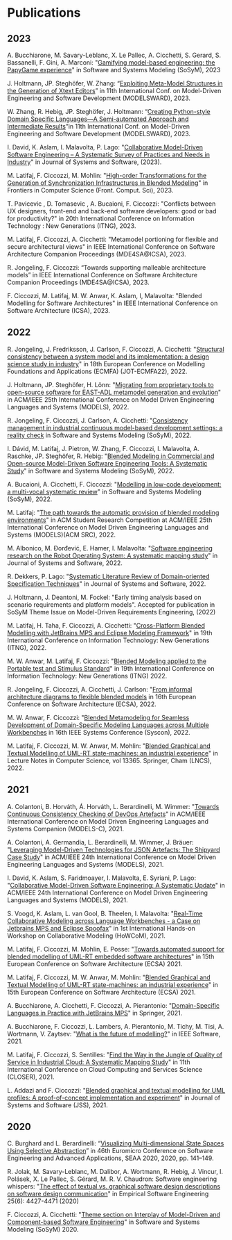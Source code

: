---
---

# Publications

## 2023

A. Bucchiarone, M. Savary-Leblanc, X. Le Pallec, A. Cicchetti, S. Gerard, S. Bassanelli, F. Gini, A. Marconi: "[Gamifying model-based engineering: the PapyGame experience](https://www.es.mdu.se/pdf_publications/6642.pdf)" in Software and Systems Modeling (SoSyM), 2023

J. Holtmann, JP. Steghöfer, W. Zhang: “[Exploiting Meta-Model Structures in the Generation of Xtext Editors](https://www.scitepress.org/PublicationsDetail.aspx?ID=lI5VixXma5Y=&t=1)” in 11th International Conf. on Model-Driven Engineering and Software Development (MODELSWARD), 2023.

W. Zhang, R. Hebig, JP. Steghöfer, J. Holtmann: “[Creating Python-style Domain Specific Languages—A Semi-automated Approach and Intermediate Results](https://www.scitepress.org/PublicationsDetail.aspx?ID=5fHdxJvcARo=&t=1)”in 11th International Conf. on Model-Driven Engineering and Software Development (MODELSWARD), 2023.

I. David, K. Aslam, I. Malavolta, P. Lago: "[Collaborative Model-Driven Software Engineering – A Systematic Survey of Practices and Needs in Industry](http://www.ivanomalavolta.com/files/papers/JSS_2023_MDE.pdf)" in Journal of Systems and Software, (2023).

M. Latifaj, F. Ciccozzi, M. Mohlin: "[High-order Transformations for the Generation of Synchronization Infrastructures in Blended Modeling](https://www.frontiersin.org/articles/10.3389/fcomp.2022.1008062/full)" in Frontiers in Computer Science (Front. Comput. Sci), 2023.

T. Pavicevic , D. Tomasevic , A. Bucaioni, F. Ciccozzi: "Conflicts between UX designers, front-end and back-end software developers: good or bad for productivity?" in 20th International Conference on Information Technology : New Generations (ITNG), 2023.

M. Latifaj, F. Ciccozzi, A. Cicchetti: "Metamodel portioning for flexible and secure architectural views" in IEEE International Conference on Software Architecture Companion Proceedings (MDE4SA@ICSA), 2023.

R. Jongeling, F. Ciccozzi: “Towards supporting malleable architecture models” in IEEE International Conference on Software Architecture Companion Proceedings (MDE4SA@ICSA), 2023.

F. Ciccozzi, M. Latifaj, M. W. Anwar, K. Aslam, I, Malavolta: "Blended Modelling for Software Architectures" in IEEE International Conference on Software Architecture (ICSA), 2023.

## 2022

R. Jongeling, J. Fredriksson, J. Carlson, F. Ciccozzi, A. Cicchetti: "[Structural consistency between a system model and its implementation: a design science study in industry](https://www.es.mdu.se/pdf_publications/6473.pdf)" in 18th European Conference on Modelling Foundations and Applications (ECMFA) (JOT-ECMFA22), 2022.

J. Holtmann, JP. Steghöfer, H. Lönn: "[Migrating from proprietary tools to open-source software for EAST-ADL metamodel generation and evolution](https://dl-acm-org.vu-nl.idm.oclc.org/doi/pdf/10.1145/3550356.3559084)" in ACM/IEEE 25th International Conference on Model Driven Engineering Languages and Systems (MODELS), 2022.

R. Jongeling, F. Ciccozzi, J. Carlson, A. Cicchetti: "[Consistency management in industrial continuous model-based development settings: a reality check](https://www.es.mdu.se/pdf_publications/6391.pdf) in Software and Systems Modeling (SoSyM), 2022.

I. Dávid, M. Latifaj, J. Pietron, W. Zhang, F. Ciccozzi, I. Malavolta, A. Raschke, JP. Steghöfer, R. Hebig: "[Blended Modeling in Commercial and Open-source Model-Driven Software Engineering Tools: A Systematic Study](https://link.springer.com/article/10.1007/s10270-022-01010-3)" in Software and Systems Modeling (SoSyM), 2022.

A. Bucaioni, A. Cicchetti, F. Ciccozzi: "[Modelling in low-code development: a multi-vocal systematic review](https://link.springer.com/article/10.1007/s10270-021-00964-0)" in Software and Systems Modeling (SoSyM), 2022.

M. Latifaj: "[The path towards the automatic provision of blended modeling environments](https://dl.acm.org/doi/abs/10.1145/3550356.3552394)" in ACM Student Research Competition at ACM/IEEE 25th International Conference on Model Driven Engineering Languages and Systems (MODELS)(ACM SRC), 2022.

M. Albonico, M. Đorđević, E. Hamer, I. Malavolta: "[Software engineering research on the Robot Operating System: A systematic mapping study](https://www-sciencedirect-com.vu-nl.idm.oclc.org/science/article/pii/S0164121222002503)" in Journal of Systems and Software, 2022.  

R. Dekkers, P. Lago: "[Systematic Literature Review of Domain-oriented Specification Techniques](https://www.sciencedirect.com/science/article/pii/S0164121222001261)" in Journal of Systems and Software, 2022.   

J. Holtmann, J. Deantoni, M. Fockel: "Early timing analysis based on scenario requirements and platform models". Accepted for publication in SoSyM Theme Issue on Model-Driven Requirements Engineering, (2022)

M. Latifaj, H. Taha, F. Ciccozzi, A. Cicchetti: "[Cross-Platform Blended Modelling with JetBrains MPS and Eclipse Modeling Framework](https://link-springer-com.vu-nl.idm.oclc.org/chapter/10.1007/978-3-030-97652-1_1)" in 19th International Conference on Information Technology: New Generations (ITNG), 2022.

M. W. Anwar, M. Latifaj, F. Ciccozzi: "[Blended Modeling applied to the Portable test and Stimulus Standard](https://link.springer.com/chapter/10.1007/978-3-030-97652-1_6)" in 19th International Conference on Information Technology: New Generations (ITNG) 2022.

R. Jongeling, F. Ciccozzi, A. Cicchetti, J. Carlson: "[From informal architecture diagrams to flexible blended models](https://www.es.mdu.se/pdf_publications/6481.pdf) in 16th European Conference on Software Architecture (ECSA), 2022.

M. W. Anwar, F. Ciccozzi: "[Blended Metamodeling for Seamless Development of Domain-Specific Modeling Languages across Multiple Workbenches](https://ieeexplore.ieee.org/document/9773924) in 16th IEEE Systems Conference (Syscon), 2022.

M. Latifaj, F. Ciccozzi, M. W. Anwar, M. Mohlin: "[Blended Graphical and Textual Modelling of UML-RT state-machines: an industrial experience](https://link-springer-com.vu-nl.idm.oclc.org/chapter/10.1007/978-3-031-15116-3_2)" in Lecture Notes in Computer Science, vol 13365. Springer, Cham (LNCS), 2022. 

## 2021

A. Colantoni, B. Horváth, Á. Horváth, L. Berardinelli, M. Wimmer: "[Towards Continuous Consistency Checking of DevOps Artefacts](https://ieeexplore.ieee.org/abstract/document/9643713)" in ACM/IEEE International Conference on Model Driven Engineering Languages and Systems Companion (MODELS-C), 2021.

A. Colantoni, A. Germandia, L. Berardinelli, M. Wimmer, J. Bräuer: "[Leveraging Model-Driven Technologies for JSON Artefacts: The Shipyard Case Study](https://ieeexplore.ieee.org/abstract/document/9592494)" in ACM/IEEE 24th International Conference on Model Driven Engineering Languages and Systems (MODELS), 2021.

I. David, K. Aslam, S. Faridmoayer, I. Malavolta, E. Syriani, P. Lago: "[Collaborative Model-Driven Software Engineering: A Systematic Update](http://www.ivanomalavolta.com/files/papers/MODELS_2021.pdf)" in ACM/IEEE 24th International Conference on Model Driven Engineering Languages and Systems (MODELS), 2021.

S. Voogd, K. Aslam, L. van Gool, B. Theelen, I. Malavolta: "[Real-Time Collaborative Modeling across Language Workbenches - a Case on Jetbrains MPS and Eclipse Spoofax](http://www.ivanomalavolta.com/files/papers/HoWCoM_2021.pdf)" in 1st International Hands-on Workshop on Collaborative Modeling (HoWCoM), 2021.

M. Latifaj, F. Ciccozzi, M. Mohlin, E. Posse: "[Towards automated support for blended modelling of UML-RT embedded software architectures](http://www.es.mdh.se/pdf_publications/6285.pdf)" in 15th European Conference on Software Architecture (ECSA) 2021.

M. Latifaj, F. Ciccozzi, M. W. Anwar, M. Mohlin: "[Blended Graphical and Textual Modelling of UML-RT state-machines: an industrial experience](https://www.es.mdu.se/pdf_publications/6482.pdf)" in 15th European Conference on Software Architecture (ECSA) 2021.

A. Bucchiarone, A. Cicchetti, F. Ciccozzi, A. Pierantonio: "[Domain-Specific Languages in Practice with JetBrains MPS](https://link.springer.com/book/10.1007/978-3-030-73758-0)" in Springer, 2021.

A. Bucchiarone, F. Ciccozzi, L. Lambers, A. Pierantonio, M. Tichy, M. Tisi, A. Wortmann, V. Zaytsev: "[What is the future of modelling?](https://ieeexplore.ieee.org/document/9354405)" in IEEE Software, 2021.

M. Latifaj, F. Ciccozzi, S. Sentilles: "[Find the Way in the Jungle of Quality of Service in Industrial Cloud: A Systematic Mapping Study](https://www.es.mdu.se/pdf_publications/6203.pdf)" in 11th International Conference on Cloud Computing and Services Science (CLOSER), 2021.

L. Addazi and F. Ciccozzi: "[Blended graphical and textual modelling for UML profiles: A proof-of-concept implementation and experiment](https://doi.org/10.1016/j.jss.2021.110912)" in Journal of Systems and Software (JSS), 2021.

## 2020

C. Burghard and L. Berardinelli: “[Visualizing Multi-dimensional State Spaces Using Selective Abstraction](https://ieeexplore.ieee.org/document/9226336 )”  in 46th Euromicro Conference on Software Engineering and Advanced Applications, SEAA 2020, 2020, pp. 141–149.

R. Jolak, M. Savary-Leblanc, M. Dalibor, A. Wortmann, R. Hebig, J. Vincur, I. Polásek, X. Le Pallec, S. Gérard, M. R. V. Chaudron:
Software engineering whispers: "[The effect of textual vs. graphical software design descriptions on software design communication](https://doi.org/10.1007/s10664-020-09835-6)" in Empirical Software Engineering 25(6): 4427-4471 (2020)

F. Ciccozzi, A. Cicchetti: "[Theme section on Interplay of Model-Driven and Component-based Software Engineering](https://link.springer.com/article/10.1007/s10270-020-00812-7)" in Software and Systems Modeling (SoSyM) 2020.
